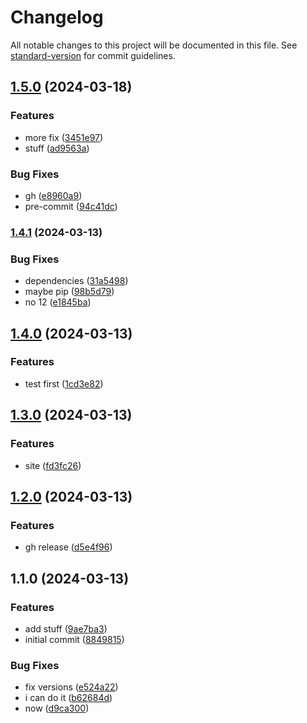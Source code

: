 # Changelog

All notable changes to this project will be documented in this file. See [standard-version](https://github.com/conventional-changelog/standard-version) for commit guidelines.

## [1.5.0](https://github.com/jayanthkoushik/shplot-old/compare/v1.4.1...v1.5.0) (2024-03-18)


### Features

* more fix ([3451e97](https://github.com/jayanthkoushik/shplot-old/commit/3451e9799154bd278f308fcc9769b26d9d4b0391))
* stuff ([ad9563a](https://github.com/jayanthkoushik/shplot-old/commit/ad9563a112cdc79e372ec6d4b09350dab69fd178))


### Bug Fixes

* gh ([e8960a9](https://github.com/jayanthkoushik/shplot-old/commit/e8960a91bb04bb65478e9bba1a9660f55dd3d534))
* pre-commit ([94c41dc](https://github.com/jayanthkoushik/shplot-old/commit/94c41dc6e393ab89827d5b696a78f0199b0f5d0e))

### [1.4.1](https://github.com/jayanthkoushik/shplot-old/compare/v1.4.0...v1.4.1) (2024-03-13)


### Bug Fixes

* dependencies ([31a5498](https://github.com/jayanthkoushik/shplot-old/commit/31a5498ff2da15a2a3cbfede6a4570be4624231d))
* maybe pip ([98b5d79](https://github.com/jayanthkoushik/shplot-old/commit/98b5d79490fc680fd1b439a909a715eeb80ed61b))
* no 12 ([e1845ba](https://github.com/jayanthkoushik/shplot-old/commit/e1845ba59e5d3039555d2e6f7d12d6219a38a2e8))

## [1.4.0](https://github.com/jayanthkoushik/shplot-old/compare/v1.3.0...v1.4.0) (2024-03-13)

### Features

- test first ([1cd3e82](https://github.com/jayanthkoushik/shplot-old/commit/1cd3e828ebc9b1d063c34750818520347f11a10f))

## [1.3.0](https://github.com/jayanthkoushik/shplot-old/compare/v1.2.0...v1.3.0) (2024-03-13)

### Features

- site ([fd3fc26](https://github.com/jayanthkoushik/shplot-old/commit/fd3fc26dcf895c8e5618e89fccdf96b211bea0da))

## [1.2.0](https://github.com/jayanthkoushik/shplot-old/compare/v1.1.0...v1.2.0) (2024-03-13)

### Features

- gh release ([d5e4f96](https://github.com/jayanthkoushik/shplot-old/commit/d5e4f9660dceb338a2a564b479db82efb3b13d14))

## 1.1.0 (2024-03-13)

### Features

- add stuff ([9ae7ba3](https://github.com/jayanthkoushik/shplot-old/commit/9ae7ba355711be494394ffcb629ae00b97e22337))
- initial commit ([8849815](https://github.com/jayanthkoushik/shplot-old/commit/8849815b069ed4547b93b2860a7dffb3865b0ffd))

### Bug Fixes

- fix versions ([e524a22](https://github.com/jayanthkoushik/shplot-old/commit/e524a221c05f70b54ff028c7b0625f45699d63ed))
- i can do it ([b62684d](https://github.com/jayanthkoushik/shplot-old/commit/b62684dec42f8b5b3a2959429e9fc98aa316e437))
- now ([d9ca300](https://github.com/jayanthkoushik/shplot-old/commit/d9ca30047f7bf84386ce0c17c089afa4dc917c96))
